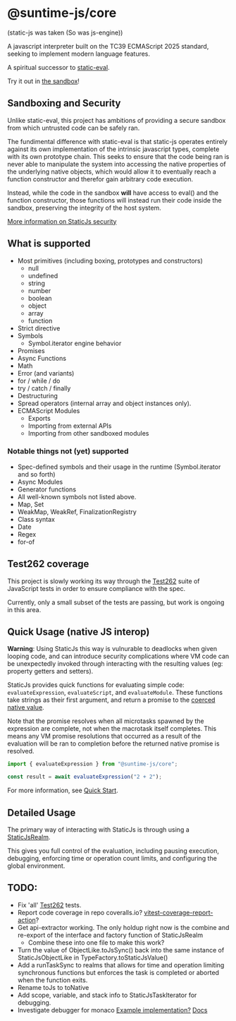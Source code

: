 # @suntime-js/core

(static-js was taken (So was js-engine))

A javascript interpreter built on the TC39 ECMAScript 2025 standard, seeking to implement modern language features.

A spiritual successor to [static-eval](https://www.npmjs.com/package/static-eval).

Try it out in [the sandbox](https://sunsetfi.github.io/suntime-js)!

## Sandboxing and Security

Unlike static-eval, this project has ambitions of providing a secure sandbox from which untrusted code can be safely ran.

The fundimental difference with static-eval is that static-js operates entirely against its own implementation of the intrinsic javascript types, complete with its own prototype chain. This seeks to ensure that the code being ran is never able to manipulate the system into accessing the native properties of the underlying native objects, which would allow it to eventually reach a function constructor and therefor gain arbitrary code execution.

Instead, while the code in the sandbox **will** have access to eval() and the function constructor, those functions will instead run their code inside the sandbox, preserving the integrity of the host system.

[More information on StaticJs security](docs/02-security.md)

## What is supported

- Most primitives (including boxing, prototypes and constructors)
  - null
  - undefined
  - string
  - number
  - boolean
  - object
  - array
  - function
- Strict directive
- Symbols
  - Symbol.iterator engine behavior
- Promises
- Async Functions
- Math
- Error (and variants)
- for / while / do
- try / catch / finally
- Destructuring
- Spread operators (internal array and object instances only).
- ECMAScript Modules
  - Exports
  - Importing from external APIs
  - Importing from other sandboxed modules

### Notable things not (yet) supported

- Spec-defined symbols and their usage in the runtime (Symbol.iterator and so forth)
- Async Modules
- Generator functions
- All well-known symbols not listed above.
- Map, Set
- WeakMap, WeakRef, FinalizationRegistry
- Class syntax
- Date
- Regex
- for-of

## Test262 coverage

This project is slowly working its way through the [Test262](https://github.com/tc39/test262) suite of JavaScript tests in order to ensure compliance with the spec.

Currently, only a small subset of the tests are passing, but work is ongoing in this area.

## Quick Usage (native JS interop)

**Warning**: Using StaticJs this way is vulnurable to deadlocks when given looping code, and can introduce security complications where VM code can be unexpectedly invoked through interacting with the resulting values (eg: property getters and setters).

StaticJs provides quick functions for evaluating simple code: `evaluateExpression`, `evaluateScript`, and `evaluateModule`. These functions take strings as their first argument, and return a promise to the [coerced native value](docs/03-type-coersion.md).

Note that the promise resolves when all microtasks spawned by the expression are complete, not when the macrotask itself completes. This means any VM promise resolutions that occurred as a result of the evaluation will be ran to completion before the returned native promise is resolved.

```ts
import { evaluateExpression } from "@suntime-js/core";

const result = await evaluateExpression("2 + 2");
```

For more information, see [Quick Start](docs/01-quick-start.md).

## Detailed Usage

The primary way of interacting with StaticJs is through using a [StaticJsRealm](./04-realms.md).

This gives you full control of the evaluation, including pausing execution, debugging, enforcing time or operation count limits, and configuring the global environment.

## TODO:

- Fix 'all' [Test262](https://github.com/tc39/test262) tests.
- Report code coverage in repo
  coveralls.io?
  [vitest-coverage-report-action](https://github.com/marketplace/actions/vitest-coverage-report)?
- Get api-extractor working. The only holdup right now is the combine and re-export of the interface and factory function of StaticJsRealm
  - Combine these into one file to make this work?
- Turn the value of ObjectLike.toJsSync() back into the same instance of StaticJsObjectLike in TypeFactory.toStaticJsValue()
- Add a runTaskSync to realms that allows for time and operation limiting synchronous functions but enforces the task is completed or aborted when the function exits.
- Rename toJs to toNative
- Add scope, variable, and stack info to StaticJsTaskIterator for debugging.
- Investigate debugger for monaco
  [Example implementation?](https://github.com/polylith/monaco-debugger)
  [Docs](https://microsoft.github.io/debug-adapter-protocol/overview)
